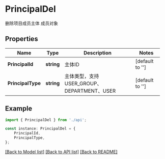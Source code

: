 # PrincipalDel

删除项目成员主体 成员对象

## Properties

Name | Type | Description | Notes
------------ | ------------- | ------------- | -------------
**PrincipalId** | **string** | 主体ID | [default to '']
**PrincipalType** | **string** | 主体类型，支持USER_GROUP、DEPARTMENT、USER | [default to '']

## Example

```typescript
import { PrincipalDel } from './api';

const instance: PrincipalDel = {
    PrincipalId,
    PrincipalType,
};
```

[[Back to Model list]](../README.md#documentation-for-models) [[Back to API list]](../README.md#documentation-for-api-endpoints) [[Back to README]](../README.md)

